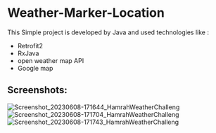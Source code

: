 # Weather-Marker-Location
This Simple project is developed by Java and used technologies like :
* Retrofit2
* RxJava
* open weather map API 
* Google map


## Screenshots:
![Screenshot_20230608-171644_HamrahWeatherChalleng](https://github.com/aminmajlesi/Weather-Marker-Location/assets/25432808/a079d023-106b-49a7-9ebe-05fd4fc03c8e)
![Screenshot_20230608-171704_HamrahWeatherChalleng](https://github.com/aminmajlesi/Weather-Marker-Location/assets/25432808/f43ac005-3840-41c6-b5c3-52adf5aea32b)
![Screenshot_20230608-171743_HamrahWeatherChalleng](https://github.com/aminmajlesi/Weather-Marker-Location/assets/25432808/60febeba-7b3b-41ab-bedf-76fb5833cbe9)
